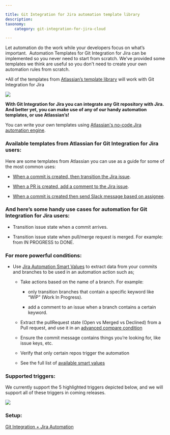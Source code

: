 ```yaml
---

title: Git Integration for Jira automation template library
description:
taxonomy:
    category: git-integration-for-jira-cloud

---
```

Let automation do the work while your developers focus on what’s important.  Automation Templates for Git Integration for Jira can be implemented so you never need to start from scratch. We’ve provided some templates we think are useful so you don't need to create your own automation rules from scratch.

\*All of the templates from [Atlassian’s template library](https://www.atlassian.com/software/jira/automation-template-library/bitbucket-github-gitlab) will work with Git Integration for Jira

![](https://bigbrassband.atlassian.net/wiki/download/thumbnails/1595736065/index.png?version=2&modificationDate=1620328012045&cacheVersion=1&api=v2&width=340&height=280)

**With Git Integration for Jira you can integrate any Git repository with Jira.  And better yet, you can make use of any of our handy automation templates, or use Atlassian’s!**

You can write your own templates using [Atlassian's no-code Jira automation engine](https://www.atlassian.com/software/jira/features/automation).

### Available templates from Atlassian for Git Integration for Jira users:

Here are some templates from Atlassian you can use as a guide for some of the most common uses:

*   [When a commit is created, then transition the Jira issue](https://www.atlassian.com/software/jira/automation-template-library/rules#/rule/1357202).

*   [When a PR is created, add a comment to the Jira issue](https://www.atlassian.com/software/jira/automation-template-library/rules#/rule/1357211).

*   [When a commit is created then send Slack message based on assignee](https://www.atlassian.com/software/jira/automation-template-library/rules#/rule/1357149).


### And here’s some handy use cases for automation for Git Integration for Jira users:

*   Transition issue state when a commit arrives.

*   Transition issue state when pull/merge request is merged. For example: from IN PROGRESS to DONE.


### For more powerful conditions:

*   Use [Jira Automation Smart Values](https://support.atlassian.com/jira-software-cloud/docs/what-are-smart-values/) to extract data from your commits and branches to be used in an automation action such as;

    *   Take actions based on the name of a branch. For example:

        *   only transition branches that contain a specific keyword like “WIP” (Work In Progress).

        *   add a comment to an issue when a branch contains a certain keyword.

    *   Extract the pullRequest state (Open vs Merged vs Declined) from a Pull request, and use it in an [advanced compare condition](https://support.atlassian.com/jira-software-cloud/docs/automation-conditions/)

    *   Ensure the commit message contains things you’re looking for, like issue keys, etc.

    *   Verify that only certain repos trigger the automation

    *   See the full list of [available smart values](https://support.atlassian.com/jira-software-cloud/docs/smart-values-development/)


### Supported triggers:

We currently support the 5 highlighted triggers depicted below, and we will support all of these triggers in coming releases.

![](https://bigbrassband.atlassian.net/wiki/download/attachments/1595736065/image.jpg?version=1&modificationDate=1625146998595&cacheVersion=1&api=v2)

### Setup:

[Git Integration + Jira Automation](/git-integration-for-jira-cloud/git-integration-jira-automation-gij-cloud)
